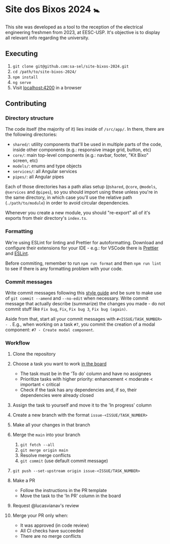 # Site dos Bixos 2024 🚼

This site was developed as a tool to the reception of the electrical engineering freshmen from 2023, at EESC-USP. It's objective is to display all relevant info regarding the university.

## Executing

1.  `git clone git@github.com:sa-sel/site-bixos-2024.git`
2.  `cd /path/to/site-bixos-2024/`
3.  `npm install`
4.  `ng serve`
5.  Visit [localhost:4200](http://localhost:4200) in a browser

## Contributing

### Directory structure

The code itself (the majority of it) lies inside of `/src/app/`. In there, there are the following directories:

- `shared/`: utility components that'll be used in multiple parts of the code, inside other components (e.g.: responsive image grid, button, etc)
- `core/`: main top-level components (e.g.: navbar, footer, "Kit Bixo" screen, etc)
- `models/`: enums and type objects
- `services/`: all Angular services
- `pipes/`: all Angular pipes

Each of those directories has a path alias setup (`@shared`, `@core`, `@models`, `@services` and `@pipes`), so you should import using these unless you're in the same directory, in which case you'll use the relative path (`./path/to/module`) in order to avoid circular dependencies.

Whenever you create a new module, you should "re-export" all of it's exports from their directory's `index.ts`.

### Formatting

We're using ESLint for linting and Prettier for autoformatting. Download and configure their extensions for your IDE - e.g.: for VSCode there is [Prettier](https://marketplace.visualstudio.com/items?itemName=esbenp.prettier-vscode) and [ESLint](https://marketplace.visualstudio.com/items?itemName=dbaeumer.vscode-eslint).

Before commiting, remember to run `npm run format` and then `npm run lint` to see if there is any formatting problem with your code.

### Commit messages

Write commit messages following this [style guide](https://commit.style/) and be sure to make use of `git commit --amend` and `--no-edit` when necessary. Write commit message that actually describe (summarize) the changes you made - do not commit stuff like `Fix bug`, `Fix`, `Fix bug 3`, `Fix bug (again)`.

Aside from that, start all your commit messages with `#<ISSUE/TASK_NUMBER> - `. E.g., when working on a task `#7`, you commit the creation of a modal component: `#7 - Create modal component`.

### Workflow

1.  Clone the repository
2.  Choose a task you want to work [in the board](https://github.com/sa-sel/site-bixos-2024/projects/1)
    - The task must be in the 'To do' column and have no assignees
    - Prioritize tasks with higher priority: enhancement < moderate < important < critical
    - Check if the task has any dependencies and, if so, their dependencies were already closed
3.  Assign the task to yourself and move it to the 'In progress' column
4.  Create a new branch with the format `issue-<ISSUE/TASK_NUMBER>`
5.  Make all your changes in that branch
6.  Merge the `main` into your branch
    1. `git fetch --all`
    2. `git merge origin main`
    3. Resolve merge conflicts
    4. `git commit` (use default commit message)
7.  `git push --set-upstream origin issue-<ISSUE/TASK_NUMBER>`
8.  Make a PR
    - Follow the instructions in the PR template
    - Move the task to the 'In PR' column in the board
9.  Request @lucasvianav's review
10. Merge your PR only when:

    - It was approved (in code review)
    - All CI checks have succeeded
    - There are no merge conflicts
